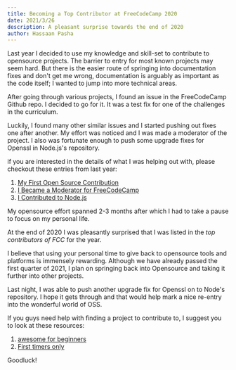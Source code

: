 ```yaml
---
title: Becoming a Top Contributor at FreeCodeCamp 2020
date: 2021/3/26
description: A pleasant surprise towards the end of 2020
author: Hassaan Pasha
---
```


Last year I decided to use my knowledge and skill-set to contribute to opensource projects. The barrier to entry for most known projects may seem hard. But there is the easier route of springing into documentation fixes and don't get me wrong, documentation is arguably as important as the code itself; I wanted to jump into more technical areas.

After going through various projects, I found an issue in the FreeCodeCamp Github repo. I decided to go for it. It was a test fix for one of the challenges in the curriculum.

Luckily, I found many other similar issues and I started pushing out fixes one after another. My effort was noticed and I was made a moderator of the project. I also was fortunate enough to push some upgrade fixes for Openssl in Node.js's repository.

if you are interested in the details of what I was helping out with, please checkout these entries from last year:

1. [My First Open Source Contribution](https://hassaanpasha.com/posts/first-open-source-contribution)
2. [I Became a Moderator for FreeCodeCamp](https://hassaanpasha.com/posts/i-became-a-moderator-for-freeCodeCamp)
3. [I Contributed to Node.js](https://hassaanpasha.com/posts/how-i-contributed-to-node)

My opensource effort spanned 2-3 months after which I had to take a pause to focus on my personal life.

At the end of 2020 I was pleasantly surprised that I was listed in the _top contributors of FCC_ for the year.

I believe that using your personal time to give back to opensource tools and platforms is immensely rewarding. Although we have already passed the first quarter of 2021, I plan on springing back into Opensource and taking it further into other projects.

Last night, I was able to push another upgrade fix for Openssl on to Node's repository. I hope it gets through and that would help mark a nice re-entry into the wonderful world of OSS.

If you guys need help with finding a project to contribute to, I suggest you to look at these resources:

1. [awesome for beginners](https://github.com/MunGell/awesome-for-beginners)
2. [First timers only](https://www.firsttimersonly.com/)

Goodluck!

